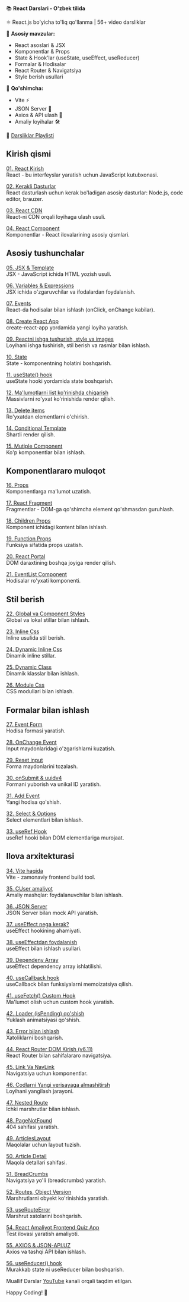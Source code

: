 📚 **React Darslari - O'zbek tilida**  

⚛️ React.js bo'yicha to'liq qo'llanma | 56+ video darsliklar  

🔹 **Asosiy mavzular:**  
- React asoslari & JSX  
- Komponentlar & Props  
- State & Hook'lar (useState, useEffect, useReducer)  
- Formalar & Hodisalar  
- React Router & Navigatsiya  
- Style berish usullari  

🔹 **Qo'shimcha:**  
- Vite ⚡  
- JSON Server 📡  
- Axios & API ulash 🔗  
- Amaliy loyihalar 🛠️  

🎥 [Darsliklar Playlisti](https://www.youtube.com/playlist?list=PLNS3PujVHR-awWJYJ74hFbgt8cHeTCC_b)  

## Kirish qismi
[01. React Kirish](https://www.youtube.com/watch?v=i24GQAhdvoE)  
React - bu interfeyslar yaratish uchun JavaScript kutubxonasi.

[02. Kerakli Dasturlar](https://www.youtube.com/watch?v=N7Z652uCe_g)  
React dasturlash uchun kerak bo'ladigan asosiy dasturlar: Node.js, code editor, brauzer.

[03. React CDN](https://www.youtube.com/watch?v=aFfjXMHY3ao)  
React-ni CDN orqali loyihaga ulash usuli.

[04. React Component](https://www.youtube.com/watch?v=NwuiC6jRvG0)  
Komponentlar - React ilovalarining asosiy qismlari.

## Asosiy tushunchalar
[05. JSX & Template](https://www.youtube.com/watch?v=9rDW20zXjqo)  
JSX - JavaScript ichida HTML yozish usuli.

[06. Variables & Expressions](https://www.youtube.com/watch?v=JEGHigTmfC4)  
JSX ichida o'zgaruvchilar va ifodalardan foydalanish.

[07. Events](https://www.youtube.com/watch?v=XHNPndYcn7E)  
React-da hodisalar bilan ishlash (onClick, onChange kabilar).

[08. Create React App](https://www.youtube.com/watch?v=wjKNpzb0YfY)  
create-react-app yordamida yangi loyiha yaratish.

[09. Reactni ishga tushurish, style va images](https://www.youtube.com/watch?v=zuDl6hpg8ag)  
Loyihani ishga tushirish, stil berish va rasmlar bilan ishlash.

[10. State](https://www.youtube.com/watch?v=doOMKMqS4wU)  
State - komponentning holatini boshqarish.

[11. useState() hook](https://www.youtube.com/watch?v=OE9lrYhJBms)  
useState hooki yordamida state boshqarish.

[12. Ma'lumotlarni list ko'rinishda chiqarish](https://www.youtube.com/watch?v=1Ie538-eqjg)  
Massivlarni ro'yxat ko'rinishida render qilish.

[13. Delete items](https://www.youtube.com/watch?v=eec2piB_Y4o)  
Ro'yxatdan elementlarni o'chirish.

[14. Conditional Template](https://www.youtube.com/watch?v=xryaALNeJvM)  
Shartli render qilish.

[15. Mutiple Component](https://www.youtube.com/watch?v=_IXGhOKfI0E)  
Ko'p komponentlar bilan ishlash.

## Komponentlararo muloqot
[16. Props](https://www.youtube.com/watch?v=G2pSGGZf8-8)  
Komponentlarga ma'lumot uzatish.

[17. React Fragment](https://www.youtube.com/watch?v=Rgn2pIHn1a4)  
Fragmentlar - DOM-ga qo'shimcha element qo'shmasdan guruhlash.

[18. Children Props](https://www.youtube.com/watch?v=VVTwVmb_f90)  
Komponent ichidagi kontent bilan ishlash.

[19. Function Props](https://www.youtube.com/watch?v=qu_wPGIjMS8)  
Funksiya sifatida props uzatish.

[20. React Portal](https://www.youtube.com/watch?v=ug3Ic_u5Nbs)  
DOM daraxtining boshqa joyiga render qilish.

[21. EventList Component](https://www.youtube.com/watch?v=Yf8-_1W0ANI)  
Hodisalar ro'yxati komponenti.

## Stil berish
[22. Global va Component Styles](https://www.youtube.com/watch?v=vheGD-aLqM4)  
Global va lokal stillar bilan ishlash.

[23. Inline Css](https://www.youtube.com/watch?v=1NXLnLKbyqo)  
Inline usulida stil berish.

[24. Dynamic Inline Css](https://www.youtube.com/watch?v=dUsWKy32R-I)  
Dinamik inline stillar.

[25. Dynamic Class](https://www.youtube.com/watch?v=OdqiPCj7gIg)  
Dinamik klasslar bilan ishlash.

[26. Module Css](https://www.youtube.com/watch?v=Zu_EXX1V5VI)  
CSS modullari bilan ishlash.

## Formalar bilan ishlash
[27. Event Form](https://www.youtube.com/watch?v=yErU9Fq1Fx8)  
Hodisa formasi yaratish.

[28. OnChange Event](https://www.youtube.com/watch?v=23aIf0xgI_U)  
Input maydonlaridagi o'zgarishlarni kuzatish.

[29. Reset input](https://www.youtube.com/watch?v=rqjeowe40xU)  
Forma maydonlarini tozalash.

[30. onSubmit & uuidv4](https://www.youtube.com/watch?v=cPdKkXgiJEg)  
Formani yuborish va unikal ID yaratish.

[31. Add Event](https://www.youtube.com/watch?v=XqUyjsy_Lhc)  
Yangi hodisa qo'shish.

[32. Select & Options](https://www.youtube.com/watch?v=N_4r6P6-hJM)  
Select elementlari bilan ishlash.

[33. useRef Hook](https://www.youtube.com/watch?v=yXI2H411R3g)  
useRef hooki bilan DOM elementlariga murojaat.

## Ilova arxitekturasi
[34. Vite haqida](https://www.youtube.com/watch?v=tdTgboM54O8)  
Vite - zamonaviy frontend build tool.

[35. CUser amaliyot](https://www.youtube.com/watch?v=TBrufotgELQ)  
Amaliy mashqlar: foydalanuvchilar bilan ishlash.

[36. JSON Server](https://www.youtube.com/watch?v=qQtOsTcsee4)  
JSON Server bilan mock API yaratish.

[37. useEffect nega kerak?](https://www.youtube.com/watch?v=Zi7HQP7w5oM)  
useEffect hookining ahamiyati.

[38. useEffectdan foydalanish](https://www.youtube.com/watch?v=OzbhAWIY5ts)  
useEffect bilan ishlash usullari.

[39. Dependeny Array](https://www.youtube.com/watch?v=pWjC9rzNBR4)  
useEffect dependency array ishlatilishi.

[40. useCallback hook](https://www.youtube.com/watch?v=jnJ0wMdrFRo)  
useCallback bilan funksiyalarni memoizatsiya qilish.

[41. useFetch() Custom Hook](https://www.youtube.com/watch?v=PV8AzNbeR_0)  
Ma'lumot olish uchun custom hook yaratish.

[42. Loader (isPending) qo'shish](https://www.youtube.com/watch?v=tTB6dW4O7LQ)  
Yuklash animatsiyasi qo'shish.

[43. Error bilan ishlash](https://www.youtube.com/watch?v=ahM07iHM4_A)  
Xatoliklarni boshqarish.

[44. React Router DOM Kirish (v6.11)](https://www.youtube.com/watch?v=y5_VvS3Y3VE)  
React Router bilan sahifalararo navigatsiya.

[45. Link Va NavLink](https://www.youtube.com/watch?v=-v20v90pwPA)  
Navigatsiya uchun komponentlar.

[46. Codlarni Yangi verisayaga almashitirsh](https://www.youtube.com/watch?v=btM7SOfFeuE)  
Loyihani yangilash jarayoni.

[47. Nested Route](https://www.youtube.com/watch?v=q0FEzY3ucJU)  
Ichki marshrutlar bilan ishlash.

[48. PageNotFound](https://www.youtube.com/watch?v=8XeExVX6OIk)  
404 sahifasi yaratish.

[49. ArticlesLayout](https://www.youtube.com/watch?v=PezBpBICNFE)  
Maqolalar uchun layout tuzish.

[50. Article Detail](https://www.youtube.com/watch?v=cliNojBseTI)  
Maqola detallari sahifasi.

[51. BreadCrumbs](https://www.youtube.com/watch?v=tFMr7_GodR8)  
Navigatsiya yo'li (breadcrumbs) yaratish.

[52. Routes, Object Version](https://www.youtube.com/watch?v=26vqdZL9a5A)  
Marshrutlarni obyekt ko'rinishida yaratish.

[53. useRouteError](https://www.youtube.com/watch?v=Qh2tRHZY-Dc)  
Marshrut xatolarini boshqarish.

[54. React Amaliyot Frontend Quiz App](https://www.youtube.com/watch?v=jBvEnCAVm5c)  
Test ilovasi yaratish amaliyoti.

[55. AXIOS & JSON-API.UZ](https://www.youtube.com/watch?v=HRMLAhbiGI8)  
Axios va tashqi API bilan ishlash.

[56. useReducer() hook](https://www.youtube.com/watch?v=eeOpgp-A7tE)  
Murakkab state ni useReducer bilan boshqarish.

Muallif
Darslar [YouTube](https://www.youtube.com/@akhrorweb) kanali orqali taqdim etilgan.

Happy Coding! 🚀
